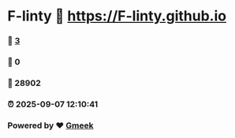 # F-linty :link: https://F-linty.github.io 
### :page_facing_up: [3](https://F-linty.github.io/tag.html) 
### :speech_balloon: 0 
### :hibiscus: 28902 
### :alarm_clock: 2025-09-07 12:10:41 
### Powered by :heart: [Gmeek](https://github.com/Meekdai/Gmeek)
